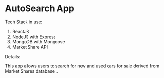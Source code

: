 AutoSearch App
=====

Tech Stack in use:
1. ReactJS
2. NodeJS with Express
3. MongoDB with Mongoose
4. Market Share API

Details:

This app allows users to search for new and used cars for sale derived from Market Shares database...

